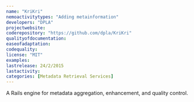 ```yaml
---
name: "KriKri"
nemoactivitytypes: "Adding metainformation"
developers: "DPLA"
projectwebsite: 
coderepository: "https://github.com/dpla/KriKri"
qualityofdocumentation: 
easeofadaptation: 
codequality: 
license: "MIT"
examples: 
lastrelease: 24/2/2015
lastactivity: 
categories: [Metadata Retrieval Services]
---
```

A Rails engine for metadata aggregation, enhancement, and quality control.
